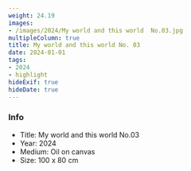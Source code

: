 ```yaml
---
weight: 24.19
images:
- /images/2024/My world and this world  No.03.jpg
multipleColumn: true
title: My world and this world No. 03
date: 2024-01-01
tags:
- 2024
- highlight
hideExif: true
hideDate: true
---
```


### Info

- Title: My world and this world  No.03
- Year: 2024
- Medium: Oil on canvas
- Size: 100 x 80 cm
